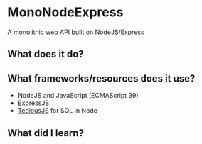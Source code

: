 # MonoNodeExpress
A monolithic web API built on NodeJS/Express

## What does it do?

## What frameworks/resources does it use?
- NodeJS and JavaScript (ECMAScript 39)
- ExpressJS
- [TediousJS](https://github.com/tediousjs/tedious) for SQL in Node

## What did I learn?

